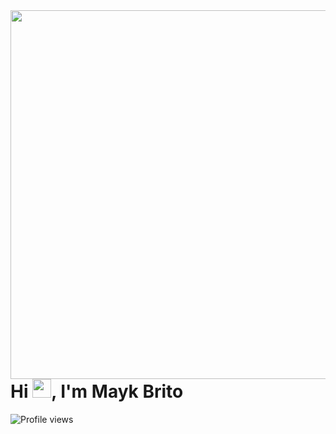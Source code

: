 <img align="right" height="590em" src="https://gist.github.com/claudioaguiarg/09994aea6c4ff744884057d39e5e51c8.js"/>
<h1 align="left">Hi <img src="https://raw.githubusercontent.com/kaueMarques/kaueMarques/master/hi.gif" height="30px">, I'm Mayk Brito</h1>
<p align="left"> <img src="https://komarev.com/ghpvc/?username=maykbrito&color=yellow" alt="Profile views" /> </p>
